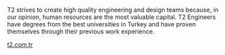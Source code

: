 T2 strives to create high quality engineering and design teams because, in our opinion, human resources are the most valuable capital. T2 Engineers have degrees from the best universities in Turkey and have proven themselves through their previous work experience.

[t2.com.tr](https://t2.com.tr)
